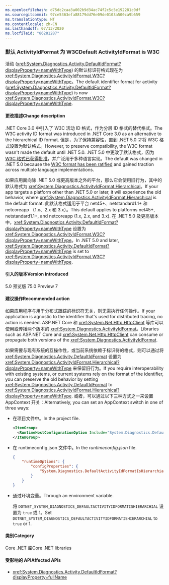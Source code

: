 ```yaml
---
ms.openlocfilehash: d75dc2caa3a002b9d34ac74f2c5c5e192281c0df
ms.sourcegitcommit: 97ce5363efa88179dd76e09de0103a500ca9b659
ms.translationtype: HT
ms.contentlocale: zh-CN
ms.lasthandoff: 07/13/2020
ms.locfileid: "86281287"
---
```

### <a name="default-activityidformat-is-w3c"></a><span data-ttu-id="0e7b6-101">默认 ActivityIdFormat 为 W3C</span><span class="sxs-lookup"><span data-stu-id="0e7b6-101">Default ActivityIdFormat is W3C</span></span>

<span data-ttu-id="0e7b6-102">活动 (<xref:System.Diagnostics.Activity.DefaultIdFormat?displayProperty=nameWithType>) 的默认标识符格式现在为 <xref:System.Diagnostics.ActivityIdFormat.W3C?displayProperty=nameWithType>。</span><span class="sxs-lookup"><span data-stu-id="0e7b6-102">The default identifier format for activity (<xref:System.Diagnostics.Activity.DefaultIdFormat?displayProperty=nameWithType>) is now <xref:System.Diagnostics.ActivityIdFormat.W3C?displayProperty=nameWithType>.</span></span>

#### <a name="change-description"></a><span data-ttu-id="0e7b6-103">更改描述</span><span class="sxs-lookup"><span data-stu-id="0e7b6-103">Change description</span></span>

<span data-ttu-id="0e7b6-104">.NET Core 3.0 中引入了 W3C 活动 ID 格式，作为分层 ID 格式的替代格式。</span><span class="sxs-lookup"><span data-stu-id="0e7b6-104">The W3C activity ID format was introduced in .NET Core 3.0 as an alternative to the hierarchical ID format.</span></span> <span data-ttu-id="0e7b6-105">但是，为了保持兼容性，直到 .NET 5.0 才将 W3C 格式设置为默认格式。</span><span class="sxs-lookup"><span data-stu-id="0e7b6-105">However, to preserve compatibility, the W3C format wasn't made the default until .NET 5.0.</span></span> <span data-ttu-id="0e7b6-106">.NET 5.0 中更改了默认格式，因为 [W3C 格式已获得批准](https://www.w3.org/TR/trace-context/)，并广泛用于多种语言实现。</span><span class="sxs-lookup"><span data-stu-id="0e7b6-106">The default was changed in .NET 5.0 because the [W3C format has been ratified](https://www.w3.org/TR/trace-context/) and gained traction across multiple language implementations.</span></span>

<span data-ttu-id="0e7b6-107">如果应用面向除 .NET 5.0 或更高版本之外的平台，那么它会使用旧行为，其中的默认格式为 <xref:System.Diagnostics.ActivityIdFormat.Hierarchical>。</span><span class="sxs-lookup"><span data-stu-id="0e7b6-107">If your app targets a platform other than .NET 5.0 or later, it will experience the old behavior, where <xref:System.Diagnostics.ActivityIdFormat.Hierarchical> is the default format.</span></span> <span data-ttu-id="0e7b6-108">此默认格式适用于平台 net45+、netstandard1.1+ 和 netcoreapp （1.x、2.x 和 3.x）。</span><span class="sxs-lookup"><span data-stu-id="0e7b6-108">This default applies to platforms net45+, netstandard1.1+, and netcoreapp (1.x, 2.x, and 3.x).</span></span> <span data-ttu-id="0e7b6-109">在 .NET 5.0 及更高版本中，<xref:System.Diagnostics.Activity.DefaultIdFormat?displayProperty=nameWithType> 设置为 <xref:System.Diagnostics.ActivityIdFormat.W3C?displayProperty=nameWithType>。</span><span class="sxs-lookup"><span data-stu-id="0e7b6-109">In .NET 5.0 and later, <xref:System.Diagnostics.Activity.DefaultIdFormat?displayProperty=nameWithType> is set to <xref:System.Diagnostics.ActivityIdFormat.W3C?displayProperty=nameWithType>.</span></span>

#### <a name="version-introduced"></a><span data-ttu-id="0e7b6-110">引入的版本</span><span class="sxs-lookup"><span data-stu-id="0e7b6-110">Version introduced</span></span>

<span data-ttu-id="0e7b6-111">5.0 预览版 7</span><span class="sxs-lookup"><span data-stu-id="0e7b6-111">5.0 Preview 7</span></span>

#### <a name="recommended-action"></a><span data-ttu-id="0e7b6-112">建议操作</span><span class="sxs-lookup"><span data-stu-id="0e7b6-112">Recommended action</span></span>

<span data-ttu-id="0e7b6-113">如果应用程序与用于分布式跟踪的标识符无关，则无需执行任何操作。</span><span class="sxs-lookup"><span data-stu-id="0e7b6-113">If your application is agnostic to the identifier that's used for distributed tracing, no action is needed.</span></span> <span data-ttu-id="0e7b6-114">ASP.NET Core 和 <xref:System.Net.Http.HttpClient> 等库可以使用或传播两个版本的 <xref:System.Diagnostics.ActivityIdFormat>。</span><span class="sxs-lookup"><span data-stu-id="0e7b6-114">Libraries such as ASP.NET Core and <xref:System.Net.Http.HttpClient> can consume or propagate both versions of the <xref:System.Diagnostics.ActivityIdFormat>.</span></span>

<span data-ttu-id="0e7b6-115">如果需要与现有系统的互操作性，或当前系统依赖于标识符的格式，则可以通过将 <xref:System.Diagnostics.Activity.DefaultIdFormat> 设置为 <xref:System.Diagnostics.ActivityIdFormat.Hierarchical?displayProperty=nameWithType> 来保留旧行为。</span><span class="sxs-lookup"><span data-stu-id="0e7b6-115">If you require interoperability with existing systems, or current systems rely on the format of the identifier, you can preserve the old behavior by setting <xref:System.Diagnostics.Activity.DefaultIdFormat> to <xref:System.Diagnostics.ActivityIdFormat.Hierarchical?displayProperty=nameWithType>.</span></span> <span data-ttu-id="0e7b6-116">或者，可以通过以下三种方式之一来设置 AppContext 开关：</span><span class="sxs-lookup"><span data-stu-id="0e7b6-116">Alternatively, you can set an AppContext switch in one of three ways:</span></span>

- <span data-ttu-id="0e7b6-117">在项目文件中。</span><span class="sxs-lookup"><span data-stu-id="0e7b6-117">In the project file.</span></span>

  ```xml
  <ItemGroup>
    <RuntimeHostConfigurationOption Include="System.Diagnostics.DefaultActivityIdFormatIsHierarchial" Value="true" />
  </ItemGroup>
  ```

- <span data-ttu-id="0e7b6-118">在 runtimeconfig.json 文件中。</span><span class="sxs-lookup"><span data-stu-id="0e7b6-118">In the *runtimeconfig.json* file.</span></span>

  ```json
  {
      "runtimeOptions": {
          "configProperties": {
              "System.Diagnostics.DefaultActivityIdFormatIsHierarchial": true
          }
      }
  }
  ```

- <span data-ttu-id="0e7b6-119">通过环境变量。</span><span class="sxs-lookup"><span data-stu-id="0e7b6-119">Through an environment variable.</span></span>

  <span data-ttu-id="0e7b6-120">将 `DOTNET_SYSTEM_DIAGNOSTICS_DEFAULTACTIVITYIDFORMATISHIERARCHIAL` 设置为 `true` 或 1。</span><span class="sxs-lookup"><span data-stu-id="0e7b6-120">Set `DOTNET_SYSTEM_DIAGNOSTICS_DEFAULTACTIVITYIDFORMATISHIERARCHIAL` to `true` or 1.</span></span>

#### <a name="category"></a><span data-ttu-id="0e7b6-121">类别</span><span class="sxs-lookup"><span data-stu-id="0e7b6-121">Category</span></span>

<span data-ttu-id="0e7b6-122">Core .NET 库</span><span class="sxs-lookup"><span data-stu-id="0e7b6-122">Core .NET libraries</span></span>

#### <a name="affected-apis"></a><span data-ttu-id="0e7b6-123">受影响的 API</span><span class="sxs-lookup"><span data-stu-id="0e7b6-123">Affected APIs</span></span>

- <xref:System.Diagnostics.Activity.DefaultIdFormat?displayProperty=fullName>

<!--

#### Affected APIs

- `P:System.Diagnostics.Activity.DefaultIdFormat`

-->
